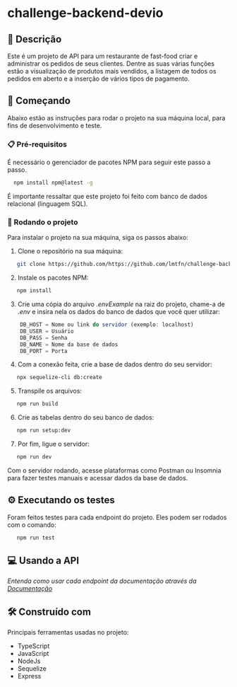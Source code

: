 # challenge-backend-devio

## 📝 Descrição

Este é um projeto de API para um restaurante de fast-food criar e administrar os pedidos de seus clientes. Dentre as suas várias funções estão a visualização de produtos mais vendidos, a listagem de todos os pedidos em aberto e a inserção de vários tipos de pagamento.


## 🚀 Começando

Abaixo estão as instruções para rodar o projeto na sua máquina local, para fins de desenvolvimento e teste.

### 📋 Pré-requisitos

É necessário o gerenciador de pacotes NPM para seguir este passo a passo.

```sh
  npm install npm@latest -g
```
É importante ressaltar que este projeto foi feito com banco de dados relacional (linguagem SQL).

### 🔧 Rodando o projeto

Para instalar o projeto na sua máquina, siga os passos abaixo:

1. Clone o repositório na sua máquina:
```sh
   git clone https://github.com/https://github.com/lmtfn/challenge-backend-devio
```
2. Instale os pacotes NPM:
```sh
   npm install
```
3. Crie uma cópia do arquivo _.envExample_ na raiz do projeto, chame-a de _.env_ e insira nela os dados do banco de dados que você quer utilizar: 
```js
    DB_HOST = Nome ou link do servidor (exemplo: localhost)
    DB_USER = Usuário
    DB_PASS = Senha
    DB_NAME = Nome da base de dados
    DB_PORT = Porta
```
4. Com a conexão feita, crie a base de dados dentro do seu servidor:
```sh
   npx sequelize-cli db:create
```
5. Transpile os arquivos:
```sh
   npm run build
```
6. Crie as tabelas dentro do seu banco de dados:
```sh
   npm run setup:dev
```
7. Por fim, ligue o servidor:
```sh
   npm run dev
```

Com o servidor rodando, acesse plataformas como Postman ou Insomnia para fazer testes manuais e acessar dados da base de dados.


## ⚙️ Executando os testes

Foram feitos testes para cada endpoint do projeto. Eles podem ser rodados com o comando:
```sh  
   npm run test
```


## 💻 Usando a API

_Entenda como usar cada endpoint da documentação através da [Documentação](https://documenter.getpostman.com/view/21580193/VUqrPHWX)_


## 🛠️ Construído com

Principais ferramentas usadas no projeto:

* TypeScript
* JavaScript
* NodeJs
* Sequelize
* Express

